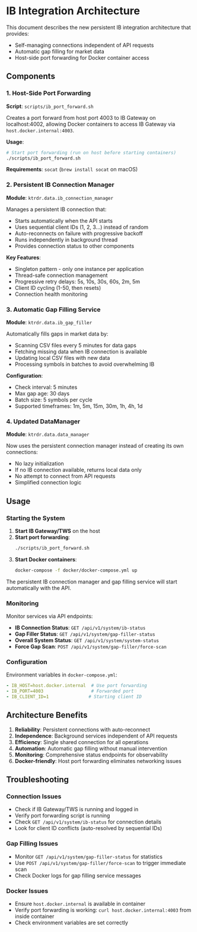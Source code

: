 # IB Integration Architecture

This document describes the new persistent IB integration architecture that provides:
- Self-managing connections independent of API requests  
- Automatic gap filling for market data
- Host-side port forwarding for Docker container access

## Components

### 1. Host-Side Port Forwarding

**Script**: `scripts/ib_port_forward.sh`

Creates a port forward from host port 4003 to IB Gateway on localhost:4002, allowing Docker containers to access IB Gateway via `host.docker.internal:4003`.

**Usage**:
```bash
# Start port forwarding (run on host before starting containers)
./scripts/ib_port_forward.sh
```

**Requirements**: `socat` (`brew install socat` on macOS)

### 2. Persistent IB Connection Manager

**Module**: `ktrdr.data.ib_connection_manager`

Manages a persistent IB connection that:
- Starts automatically when the API starts
- Uses sequential client IDs (1, 2, 3...) instead of random
- Auto-reconnects on failure with progressive backoff
- Runs independently in background thread
- Provides connection status to other components

**Key Features**:
- Singleton pattern - only one instance per application
- Thread-safe connection management
- Progressive retry delays: 5s, 10s, 30s, 60s, 2m, 5m
- Client ID cycling (1-50, then resets)
- Connection health monitoring

### 3. Automatic Gap Filling Service

**Module**: `ktrdr.data.ib_gap_filler`

Automatically fills gaps in market data by:
- Scanning CSV files every 5 minutes for data gaps
- Fetching missing data when IB connection is available
- Updating local CSV files with new data
- Processing symbols in batches to avoid overwhelming IB

**Configuration**:
- Check interval: 5 minutes
- Max gap age: 30 days
- Batch size: 5 symbols per cycle
- Supported timeframes: 1m, 5m, 15m, 30m, 1h, 4h, 1d

### 4. Updated DataManager

**Module**: `ktrdr.data.data_manager`

Now uses the persistent connection manager instead of creating its own connections:
- No lazy initialization
- If no IB connection available, returns local data only
- No attempt to connect from API requests
- Simplified connection logic

## Usage

### Starting the System

1. **Start IB Gateway/TWS** on the host
2. **Start port forwarding**:
   ```bash
   ./scripts/ib_port_forward.sh
   ```
3. **Start Docker containers**:
   ```bash
   docker-compose -f docker/docker-compose.yml up
   ```

The persistent IB connection manager and gap filling service will start automatically with the API.

### Monitoring

Monitor services via API endpoints:

- **IB Connection Status**: `GET /api/v1/system/ib-status`
- **Gap Filler Status**: `GET /api/v1/system/gap-filler-status`  
- **Overall System Status**: `GET /api/v1/system/system-status`
- **Force Gap Scan**: `POST /api/v1/system/gap-filler/force-scan`

### Configuration

Environment variables in `docker-compose.yml`:
```yaml
- IB_HOST=host.docker.internal  # Use port forwarding
- IB_PORT=4003                  # Forwarded port
- IB_CLIENT_ID=1               # Starting client ID
```

## Architecture Benefits

1. **Reliability**: Persistent connections with auto-reconnect
2. **Independence**: Background services independent of API requests
3. **Efficiency**: Single shared connection for all operations
4. **Automation**: Automatic gap filling without manual intervention
5. **Monitoring**: Comprehensive status endpoints for observability
6. **Docker-friendly**: Host port forwarding eliminates networking issues

## Troubleshooting

### Connection Issues
- Check if IB Gateway/TWS is running and logged in
- Verify port forwarding script is running
- Check `GET /api/v1/system/ib-status` for connection details
- Look for client ID conflicts (auto-resolved by sequential IDs)

### Gap Filling Issues  
- Monitor `GET /api/v1/system/gap-filler-status` for statistics
- Use `POST /api/v1/system/gap-filler/force-scan` to trigger immediate scan
- Check Docker logs for gap filling service messages

### Docker Issues
- Ensure `host.docker.internal` is available in container
- Verify port forwarding is working: `curl host.docker.internal:4003` from inside container
- Check environment variables are set correctly